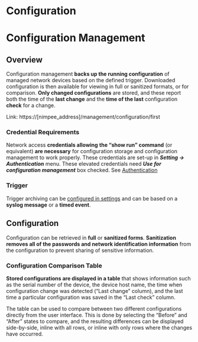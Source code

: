 # Configuration

# Configuration Management

## Overview

Configuration management **backs up the running configuration** of
managed network devices based on the defined trigger. Downloaded
configuration is then available for viewing in full or sanitized
formats, or for comparison. **Only changed configurations** are stored,
and these report both the time of the **last change** and the **time of
the last** configuration **check** for a change.

Link: https://\[nimpee_address\]/management/configuration/first

### Credential Requirements

Network access **credentials allowing** **the “show run” command** (or
equivalent) **are necessary** for configuration storage and
configuration management to work properly. These credentials are set-up
in ***Setting → Authentication*** menu. These elevated credentials need
***Use for configuration management*** box checked. See
[Authentication](Authentication)

### Trigger

Trigger archiving can be [configured in
settings](Configuration_Management) and can be based on a **syslog
message** or a **timed event**.

## Configuration

Configuration can be retrieved in **full** or **sanitized forms**.
**Sanitization removes all of the passwords and network identification
information** from the configuration to prevent sharing of sensitive
information.

### Configuration Comparison Table

**Stored configurations are displayed in a table** that shows
information such as the serial number of the device, the device host
name, the time when configuration change was detected (“Last change”
column), and the last time a particular configuration was saved in the
“Last check” column.

The table can be used to compare between two different configurations
directly from the user interface. This is done by selecting the “Before”
and “After” states to compare, and the resulting differences can be
displayed side-by-side, inline with all rows, or inline with only rows
where the changes have occurred.
